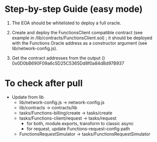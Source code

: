 # Step-by-step Guide (easy mode)

1. The EOA should be whitelisted to deploy a full oracle.

2. Create and deploy the FunctionsClient compatible contract (see example in /lib/contracts/FunctionsClient.sol) ; it should be deployed with the Functions Oracle address as a constructor argument (see lib/network-config.js).

3. Get the contract addresses from the output ()
   0x0D0bB690F09a6c5D25C5365Dd8f0a84dBd97B937

# To check after pull

- Update from lib
  - lib/network-config.js -> network-config.js
  - lib/contracts -> contracts/lib
  - tasks/Functions-billing/create -> tasks/create
  - tasks/Functions-client/request -> tasks/request
    - for both, module.exports, transform to classic async
    - for request, update Functions-request-config path
  - FunctionsRequestSimulator -> tasks/FunctionsRequestSimulator
